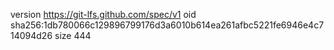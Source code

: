 version https://git-lfs.github.com/spec/v1
oid sha256:1db780066c129896799176d3a6010b614ea261afbc5221fe6946e4c714094d26
size 444
